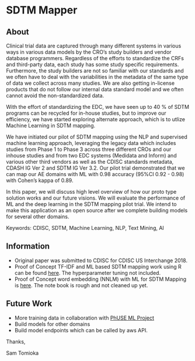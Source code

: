 # SDTM Mapper

## About

Clinical trial data are captured through many different systems in various ways in various data models by the CRO’s study builders and vendor database programmers. Regardless of the efforts to standardize the CRFs and third-party data, each study has some study specific requirements. Furthermore, the study builders are not so familiar with our standards and we often have to deal with the variabilities in the metadata of the same type of data we collect across many studies. We are also getting in-license products that do not follow our internal data standard model and we often cannot avoid the non-standardized data.

With the effort of standardizing the EDC, we have seen up to 40 % of SDTM programs can be recycled for in-house studies, but to improve our efficiency, we have started exploring alternate approach, which is to utlize Machine Learning in SDTM mapping.

We have initiated our pilot of SDTM mapping using the NLP and supervised machine learning approach, leveraging the legacy data which includes studies from Phase 1 to Phase 3 across three different CROs and our inhouse studies and from two EDC systems (Medidata and Inform) and various other third vendors as well as the CDISC standards metadata, CDASH IG Ver 2 and SDTM IG Ver 3.2. Our pilot trial demonstrated that we can map our AE domains with ML with 0.98 accuracy (95%CI 0.92 - 0.98) with Cohen’s kappa of 0.89.

In this paper, we will discuss high level overview of how our proto type solution works and our future visions. We will evaluate the performance of ML and the deep learning in the SDTM mapping pilot trial. We intend to make this application as an open source after we complete building models for several other domains.

Keywords:  CDISC, SDTM, Machine Learning, NLP, Text Mining, AI

## Information

* Original paper was submitted to CDISC for CDISC US Interchange 2018.
* Proof of Concept TF-IDF and ML based SDTM mapping work using R can be found [here](poc/sdtm_map_no_rule_based.md). The hyperparameter tuning not included.
* Proof of Concept word embedding (NNLM) with ML for SDTM Mapping is [here](poc/nnlm_tfidf.ipynb). The note book is rough and not cleaned up yet.

## Future Work

* More training data in collaboration with [PhUSE ML Project](https://www.phusewiki.org/wiki/index.php?title=Machine_Learning_/_Artificial_Intelligence)
* Build models for other domains
* Build model endpoints which can be called by aws API.





Thanks,

Sam Tomioka

